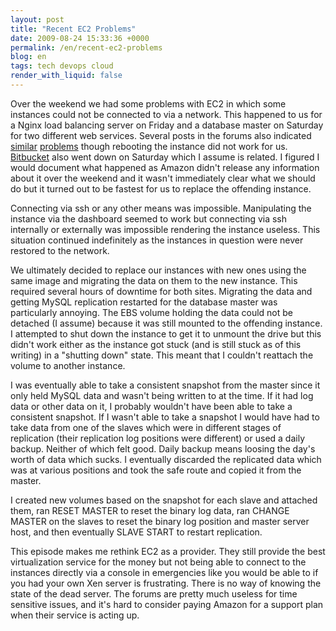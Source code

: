 ```yaml
---
layout: post
title: "Recent EC2 Problems"
date: 2009-08-24 15:33:36 +0000
permalink: /en/recent-ec2-problems
blog: en
tags: tech devops cloud
render_with_liquid: false
---
```


Over the weekend we had some problems with EC2 in which some
instances could not be connected to via a network. This happened to us
for a Nginx load balancing server on Friday and a database master on
Saturday for two different web services. Several posts in the forums
also indicated
[similar](http://developer.amazonwebservices.com/connect/thread.jspa?threadID=35468&tstart=30)
[problems](http://developer.amazonwebservices.com/connect/thread.jspa?threadID=35466&tstart=30)
though rebooting the instance did not work for us.
[Bitbucket](http://www.bitbucket.org) also went down on Saturday which I
assume is related. I figured I would document what happened as Amazon
didn't release any information about it over the weekend and it wasn't
immediately clear what we should do but it turned out to be fastest for
us to replace the offending instance.

Connecting via ssh or any other means was impossible. Manipulating the
instance via the dashboard seemed to work but connecting via ssh
internally or externally was impossible rendering the instance useless.
This situation continued indefinitely as the instances in question were
never restored to the network.

We ultimately decided to replace our instances with new ones using the
same image and migrating the data on them to the new instance. This
required several hours of downtime for both sites. Migrating the data
and getting MySQL replication restarted for the database master was
particularly annoying. The EBS volume holding the data could not be
detached (I assume) because it was still mounted to the offending
instance. I attempted to shut down the instance to get it to unmount the
drive but this didn't work either as the instance got stuck (and is
still stuck as of this writing) in a "shutting down" state. This meant
that I couldn't reattach the volume to another instance.

I was eventually able to take a consistent snapshot from the master
since it only held MySQL data and wasn't being written to at the time.
If it had log data or other data on it, I probably wouldn't have been
able to take a consistent snapshot. If I wasn't able to take a snapshot
I would have had to take data from one of the slaves which were in
different stages of replication (their replication log positions were
different) or used a daily backup. Neither of which felt good. Daily
backup means loosing the day's worth of data which sucks. I eventually
discarded the replicated data which was at various positions and took
the safe route and copied it from the master.

I created new volumes based on the snapshot for each slave and attached
them, ran RESET MASTER to reset the binary log data, ran CHANGE MASTER
on the slaves to reset the binary log position and master server host,
and then eventually SLAVE START to restart replication.

This episode makes me rethink EC2 as a provider. They still provide the
best virtualization service for the money but not being able to connect
to the instances directly via a console in emergencies like you would be
able to if you had your own Xen server is frustrating. There is no way
of knowing the state of the dead server. The forums are pretty much
useless for time sensitive issues, and it's hard to consider paying
Amazon for a support plan when their service is acting up.
